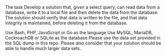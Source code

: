 The task
Develop a solution that, given a select query, can read data from a database, write it to a local file and then delete the data from the database. The solution should verify that data is written to the file, and that data integrity is maintained, before deleting it from the database.

Use Bash, PHP, JavaScript or Go as the language
Use MySQL, MariaDB, CockroachDB or SQLite as the database
Please use the data set provided in the SQL dump in this repo. Please also consider that your solution should be able to handle much larger data sets.
